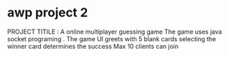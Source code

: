 # awp project 2
PROJECT TITILE :
A online multiplayer guessing game 
  The game uses java socket programing .
  The game UI greets with 5 blank cards selecting the winner card determines the success
  Max 10 clients can join 
